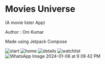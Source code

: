 <span>
        <h1>Movies Universe</h1><p>(A movie lister App)</p>
</span>
<p>Author : Om Kumar</p>
<p>Made using Jetpack Compose</p>

![start](https://github.com/OmKumarIITG/movies_lister/assets/144237457/58bdb5e8-0346-4e58-8d57-b08bac3e1b3e)
![home](https://github.com/OmKumarIITG/movies_lister/assets/144237457/cc2a7d74-6545-4831-85c7-9b1e83eb852c)
![details](https://github.com/OmKumarIITG/movies_lister/assets/144237457/6a43b99d-c3d7-4677-a160-a935b39dc2ee)
![watchlist](https://github.com/OmKumarIITG/movies_lister/assets/144237457/4c24cb7e-b3b6-4d56-99ec-7f644d8e7d3e)
![WhatsApp Image 2024-01-06 at 9 09 42 PM](https://github.com/OmKumarIITG/movies_lister/assets/144237457/a5d976a4-4136-4b9d-b919-682f804d3f3a)
